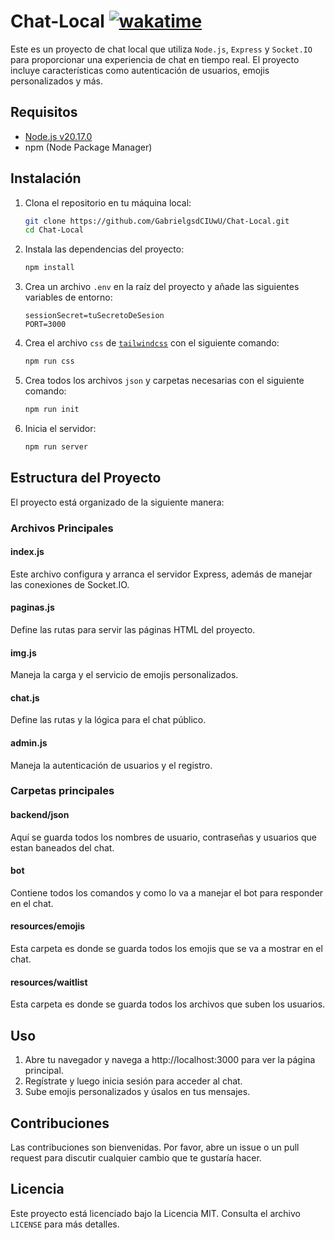 # Chat-Local [![wakatime](https://wakatime.com/badge/user/0de54a75-ef87-45cb-8941-d36c72181f10/project/d8da0672-8156-41ef-8c87-551269088f41.svg)](https://wakatime.com/badge/user/0de54a75-ef87-45cb-8941-d36c72181f10/project/d8da0672-8156-41ef-8c87-551269088f41)

Este es un proyecto de chat local que utiliza `Node.js`, `Express` y `Socket.IO` para proporcionar una experiencia de chat en tiempo real. El proyecto incluye características como autenticación de usuarios, emojis personalizados y más.

## Requisitos

- [Node.js v20.17.0](https://nodejs.org/en/download)
- npm (Node Package Manager)

## Instalación

1. Clona el repositorio en tu máquina local:

    ```sh
    git clone https://github.com/GabrielgsdCIUwU/Chat-Local.git
    cd Chat-Local
    ```

2. Instala las dependencias del proyecto:

    ```sh
    npm install
    ```

3. Crea un archivo `.env` en la raíz del proyecto y añade las siguientes variables de entorno:

    ```env
    sessionSecret=tuSecretoDeSesion
    PORT=3000
    ```

4. Crea el archivo `css` de [`tailwindcss`](https://tailwindcss.com/) con el siguiente comando:

    ```sh
    npm run css
    ```

5. Crea todos los archivos `json` y carpetas necesarias con el siguiente comando:

    ```sh
    npm run init
    ```

5. Inicia el servidor:

    ```sh
    npm run server
    ```

## Estructura del Proyecto

El proyecto está organizado de la siguiente manera:

### Archivos Principales

#### index.js

Este archivo configura y arranca el servidor Express, además de manejar las conexiones de Socket.IO.

#### paginas.js

Define las rutas para servir las páginas HTML del proyecto.

#### img.js

Maneja la carga y el servicio de emojis personalizados.

#### chat.js

Define las rutas y la lógica para el chat público.

#### admin.js

Maneja la autenticación de usuarios y el registro.

### Carpetas principales

#### backend/json

Aquí se guarda todos los nombres de usuario, contraseñas y usuarios que estan baneados del chat.

#### bot

Contiene todos los comandos y como lo va a manejar el bot para responder en el chat.

#### resources/emojis

Esta carpeta es donde se guarda todos los emojis que se va a mostrar en el chat.

#### resources/waitlist

Esta carpeta es donde se guarda todos los archivos que suben los usuarios.

## Uso

1. Abre tu navegador y navega a http://localhost:3000 para ver la página principal.
2. Regístrate y luego inicia sesión para acceder al chat.
3. Sube emojis personalizados y úsalos en tus mensajes.

## Contribuciones

Las contribuciones son bienvenidas. Por favor, abre un issue o un pull request para discutir cualquier cambio que te gustaría hacer.

## Licencia

Este proyecto está licenciado bajo la Licencia MIT. Consulta el archivo `LICENSE` para más detalles.